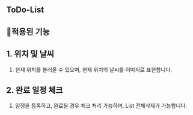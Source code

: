 ## ToDo-List

## 📝적용된 기능 

## 1. 위치 및 날씨
1. 현재 위치를 불러올 수 있으며, 현재 위치의 날씨를 이미지로 표현합니다.

## 2. 완료 일정 체크
1. 일정을 등록하고, 완료될 경우 체크 처리 가능하며, List 전체삭제가 가능합니다.
  
